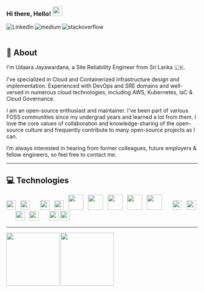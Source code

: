 ### Hi there, Hello! <img src="https://media.giphy.com/media/hvRJCLFzcasrR4ia7z/giphy.gif" width="25px">

[<img align="left" alt="LinkedIn" src="https://img.shields.io/badge/linkedin-%230077B5.svg?&style=for-the-badge&logo=linkedin&logoColor=white" />][linkedin]
[<img align="left" alt="medium" src="https://img.shields.io/badge/medium-%2312100E.svg?&style=for-the-badge&logo=medium&logoColor=white" />][medium]
[<img align="left" alt="stackoverflow" src="https://img.shields.io/badge/stack%20overflow-FE7A16?logo=stack-overflow&logoColor=white&style=for-the-badge" />][stackoverflow]
<br />
<br />

## 💬 About

I'm Udaara Jayawardana, a Site Reliability Engineer from Sri Lanka 🇱🇰. 

I've specialized in Cloud and Containerized infrastructure design and implementation. Experienced with DevOps and SRE domains and well-versed in numerous cloud technologies, including AWS, Kubernetes, IaC & Cloud Governance.

I am an open-source enthusiast and maintainer. I've been part of various FOSS communities since my undergrad years and learned a lot from them. I love the core values of collaboration and knowledge-sharing of the open-source culture and frequently contribute to many open-source projects as I can.

I’m always interested in hearing from former colleagues, future employers & fellow engineers, so feel free to contact me.

<hr>

## 💻 Technologies

<p>
<img height="25" src="https://img.shields.io/badge/-AWS-000?&logo=Amazon-AWS&logoColor=F90">
&nbsp;
<img height="25" src="https://img.shields.io/badge/-Azure-000?&logo=Microsoft-Azure&logoColor=007FFF">
&nbsp;
&nbsp;
&nbsp;
<img height="25" src="https://img.shields.io/badge/-Docker-000?&logo=Docker">
&nbsp;
<img height="25" src="https://img.shields.io/badge/-Kubernetes-000?&logo=Kubernetes">
&nbsp;
<img height="40" src="https://cncf-branding.netlify.app/img/projects/helm/icon/color/helm-icon-color.png">
&nbsp;
<img height="40" src="https://cncf-branding.netlify.app/img/projects/prometheus/icon/color/prometheus-icon-color.png">
&nbsp;
<img height="40" src="https://cncf-branding.netlify.app/img/projects/fluentd/icon/color/fluentd-icon-color.png">
&nbsp;
<img height="40" src="https://cncf-branding.netlify.app/img/projects/opa/icon/color/opa-icon-color.png">
&nbsp;
<img height="40" src="https://cncf-branding.netlify.app/img/projects/argo/icon/color/argo-icon-color.png">
&nbsp;
&nbsp;
&nbsp;
<img height="25" src="https://img.shields.io/badge/-Jenkins-000?&logo=Jenkins">
&nbsp;
<img height="25" src="https://img.shields.io/badge/-GitLab-000?&logo=Gitlab">
&nbsp;
&nbsp;
&nbsp;
<img height="25" src="https://img.shields.io/badge/-RedHat-000?&logo=Redhat&logoColor=CC0000">
&nbsp;
<img height="25" src="https://img.shields.io/badge/-Debian-000?&logo=Debian&logoColor=660000">
&nbsp;
&nbsp;
&nbsp;
<img height="25" src="https://img.shields.io/badge/-Python-000?&logo=Python&logoColor=FEE907">
<img height="25" src="https://img.shields.io/badge/-Go-000?&logo=Go">
</p>
<hr>


<img height="140px" align="left" src="https://github-readme-stats.vercel.app/api?username=udaara&hide=html&layout=compact&theme=gotham"/>
<img height="140px" align="left" src="https://github-readme-stats.vercel.app/api/top-langs/?username=udaara&hide=html&layout=compact&theme=gotham"/>


[medium]: https://udaara.medium.com/
[linkedin]: https://www.linkedin.com/in/udaara/
[stackoverflow]: https://stackoverflow.com/users/6236161/sauj
